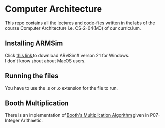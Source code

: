# Computer Architecture

This repo contains all the lectures and code-files written in the labs of the course Computer Architecture i.e. CS-2-04(MO) of our curriculum.

## Installing ARMSim

Click
<a href="https://webhome.cs.uvic.ca/~nigelh/ARMSim-V2.1/Windows/index.html"> this link </a>
to download ARMSim# verson 2.1 for Windows.
<br>I don't know about about MacOS users.

## Running the files

You have to use the .s or .o extension for the file to run.

## Booth Multiplication

There is an implementation of <a href="https://github.com/vrajpat3ll/Computer-Architecture_CS-2-04-MO/Labs-SamplePrograms/FinalAsssignment/BoothMultiplication.s">Booth's Multiplication Algorithm</a> given in P07-Integer Arithmetic.
